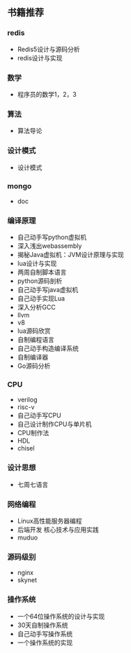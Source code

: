 
## 书籍推荐

### redis
- Redis5设计与源码分析
- redis设计与实现

### 数学
- 程序员的数学1，2，3

### 算法
- 算法导论

### 设计模式
- 设计模式

### mongo
- doc

### 编译原理
- 自己动手写python虚拟机
- 深入浅出webassembly
- 揭秘Java虚拟机：JVM设计原理与实现
- lua设计与实现
- 两周自制脚本语言
- python源码剖析
- 自己动手写java虚拟机
- 自己动手实现Lua
- 深入分析GCC
- llvm
- v8
- lua源码欣赏
- 自制编程语言
- 自己动手构造编译系统
- 自制编译器
- Go源码分析


### CPU
- verilog
- risc-v
- 自己动手写CPU
- 自己设计制作CPU与单片机
- CPU制作法
- HDL
- chisel


### 设计思想 
- 七周七语言


### 网络编程
- Linux高性能服务器编程
- 后端开发 核心技术与应用实践
- muduo


### 源码级别
- nginx
- skynet


### 操作系统
- 一个64位操作系统的设计与实现
- 30天自制操作系统
- 自己动手写操作系统
- 一个操作系统的实现
